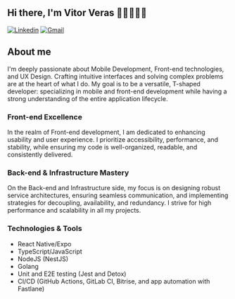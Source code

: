 ## Hi there, I'm Vitor Veras 👨🏻‍💻🇧🇷

[![Linkedin](https://img.shields.io/badge/-LinkedIn-blue?style=flat&logo=Linkedin&logoColor=white)](https://www.linkedin.com/in/vitorverasm/?locale=en_US)
[![Gmail](https://img.shields.io/badge/-Gmail-c14438?style=flat&logo=Gmail&logoColor=white)](mailto:vitorverasm@gmail.com)

## About me

I'm deeply passionate about Mobile Development, Front-end technologies, and UX Design. Crafting intuitive interfaces and solving complex problems are at the heart of what I do. My goal is to be a versatile, T-shaped developer: specializing in mobile and front-end development while having a strong understanding of the entire application lifecycle.

### Front-end Excellence
In the realm of Front-end development, I am dedicated to enhancing usability and user experience. I prioritize accessibility, performance, and stability, while ensuring my code is well-organized, readable, and consistently delivered.

### Back-end & Infrastructure Mastery
On the Back-end and Infrastructure side, my focus is on designing robust service architectures, ensuring seamless communication, and implementing strategies for decoupling, availability, and redundancy. I strive for high performance and scalability in all my projects.

### Technologies & Tools
- React Native/Expo
- TypeScript/JavaScript
- NodeJS (NestJS)
- Golang
- Unit and E2E testing (Jest and Detox)
- CI/CD (GitHub Actions, GitLab CI, Bitrise, and app automation with Fastlane)
